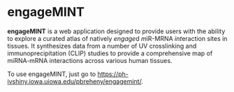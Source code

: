 # engageMINT

**engageMINT** is a web application designed to provide users with the ability to explore a curated atlas of natively *engage*d *m*iR-MRNA *int*eraction sites in tissues. It synthesizes data from a number of UV crosslinking and immunoprecipitation (CLIP) studies to provide a comprehensive map of miRNA-mRNA interactions across various human tissues.

To use engageMINT, just go to <https://ph-ivshiny.iowa.uiowa.edu/pbreheny/engagemint/>.
